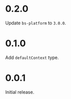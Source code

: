 # 0.2.0
Update `bs-platform` to `3.0.0`.

# 0.1.0
Add `defaultContext` type.

# 0.0.1
Initial release.
